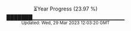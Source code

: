 <p align="center">
⏳Year Progress (23.97 %) <br>
███████▁▁▁▁▁▁▁▁▁▁▁▁▁▁▁▁▁▁▁▁▁▁▁ <br>
<sub>Updated: Wed, 29 Mar 2023 12:03:20 GMT</sub>
</p>

